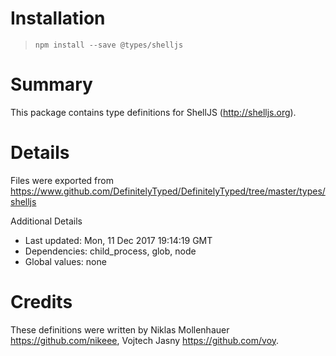 # Installation
> `npm install --save @types/shelljs`

# Summary
This package contains type definitions for ShellJS (http://shelljs.org).

# Details
Files were exported from https://www.github.com/DefinitelyTyped/DefinitelyTyped/tree/master/types/shelljs

Additional Details
 * Last updated: Mon, 11 Dec 2017 19:14:19 GMT
 * Dependencies: child_process, glob, node
 * Global values: none

# Credits
These definitions were written by Niklas Mollenhauer <https://github.com/nikeee>, Vojtech Jasny <https://github.com/voy>.
